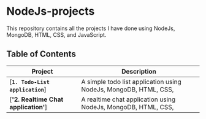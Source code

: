 # NodeJs-projects
This repository contains all the projects I have done using NodeJs, MongoDB, HTML, CSS, and JavaScript.

## Table of Contents
| Project | Description |
| ------- | ----------- |
| [**`1. Todo-List application`**] | A simple todo list application using NodeJs, MongoDB, HTML, CSS,  |
| [**'2. Realtime Chat application'**] | A realtime chat application using NodeJs, MongoDB, HTML, CSS,  |